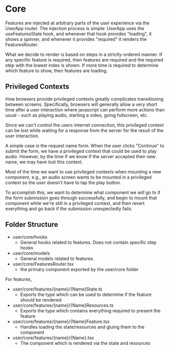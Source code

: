 # Core

Features are injected at arbitrary parts of the user experience via the UserApp router.
The injection process is simple: UserApp uses the useFeaturesState hook, and whenever
that hook provides "loading", it shows a spinner, and whenever it provides "required"
it renders the FeaturesRouter.

What we decide to render is based on steps in a strictly-ordered manner. If any
specific feature is required, then features are required and the required step
with the lowest index is shown. If more time is required to determine which feature
to show, then features are loading.

## Privileged Contexts

How browsers provide privileged contexts greatly complicates transitioning between
screens. Specifically, browsers will generally allow a very short time after a
user interaction where javascript can perform more actions than usual - such as
playing audio, starting a video, going fullscreen, etc.

Since we can't control the users internet connection, this privileged context can
be lost while waiting for a response from the server for the result of the user
interaction.

A simple case is the request name form. When the user clicks "Continue" to submit
the form, we have a privileged context that could be used to play audio. However,
by the time if we know if the server accepted their new name, we may have lost
this context.

Most of the time we want to use privileged contexts when mounting a new component,
e.g., an audio screen wants to be mounted in a privileged context so the user
doesn't have to tap the play button.

To accomplish this, we want to determine what component we _will_ go to if the
form submission goes through successfully, and begin to mount that component while
we're still in a privileged context, and then revert everything and go back if the
submission unexpectedly fails.

## Folder Structure

- user/core/hooks
  - General hooks related to features. Does not contain specific step hooks
- user/core/models
  - General models related to features.
- user/core/FeaturesRouter.tsx
  - the primary component exported by the user/core folder

For features,

- user/core/features/{name}/{Name}State.ts
  - Exports the type which can be used to determine if the feature should be rendered
- user/core/features/{name}/{Name}Resources.ts
  - Exports the type which contains everything required to present the feature
- user/core/features/{name}/{Name}Feature.tsx
  - Handles loading the state/resources and gluing them to the component
- user/core/features/{name}/{Name}.tsx
  - The component which is rendered via the state and resources
